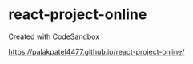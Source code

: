 # react-project-online
Created with CodeSandbox

https://palakpatel4477.github.io/react-project-online/
